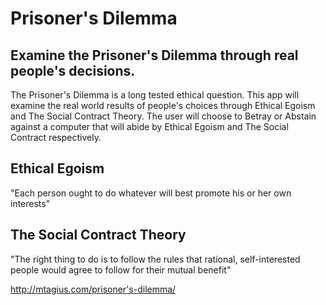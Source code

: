 # Prisoner's Dilemma

## Examine the Prisoner's Dilemma through real people's decisions.
The Prisoner's Dilemma is a long tested ethical question.  This app will examine the real world results of people's choices through Ethical Egoism and The Social Contract Theory.  The user will choose to Betray or Abstain against a computer that will abide by Ethical Egoism and The Social Contract respectively.

## Ethical Egoism
"Each person ought to do whatever will best promote his or her own interests"

## The Social Contract Theory
"The right thing to do is to follow the rules that rational, self-interested people would agree to follow for their mutual benefit"

http://mtagius.com/prisoner's-dilemma/


